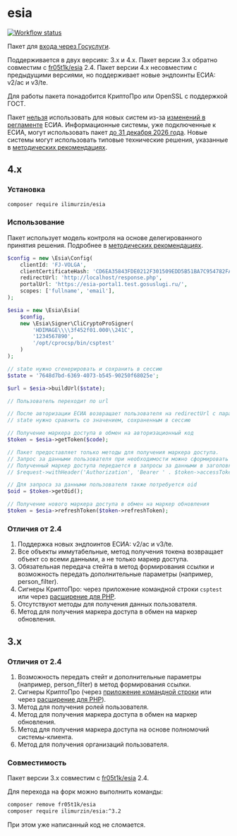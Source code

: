 # esia

[![Workflow status](https://github.com/ilimurzin/esia/actions/workflows/check.yml/badge.svg)](https://github.com/ilimurzin/esia/actions/workflows/check.yml)

Пакет для [входа через Госуслуги](https://partners.gosuslugi.ru/catalog/esia).

Поддерживается в двух версиях: 3.x и 4.x.
Пакет версии 3.x обратно совместим с [fr05t1k/esia](https://github.com/fr05t1k/esia) 2.4.
Пакет версии 4.x несовместим с предыдущими версиями, но поддерживает новые эндпоинты ЕСИА: v2/ac и v3/te.

Для работы пакета понадобится КриптоПро или OpenSSL с поддержкой ГОСТ.

Пакет [нельзя](https://habr.com/ru/articles/888000/) использовать для новых систем из-за [изменений в регламенте](https://t.me/esiainfo/4) ЕСИА.
Информационные системы, уже подключенные к ЕСИА, могут использовать пакет [до 31 декабря 2026 года](https://digital.gov.ru/documents/reglament-informaczionnogo-vzaimodejstviya-esia).
Новые системы могут использовать типовые технические решения, указанные в [методических рекомендациях](https://digital.gov.ru/documents/metodicheskie-rekomendaczii-po-ispolzovaniyu-esia).

## 4.x

### Установка

```sh
composer require ilimurzin/esia
```

### Использование

Пакет использует модель контроля на основе делегированного принятия решения.
Подробнее в [методических рекомендациях](https://digital.gov.ru/documents/metodicheskie-rekomendaczii-po-ispolzovaniyu-esia).

```php
$config = new \Esia\Config(
    clientId: 'FJ-VOLGA',
    clientCertificateHash: 'CD6EA35843FDE0212F301509EDD5B51BA7C954782FA4DE0608550A7FB35D80EE',
    redirectUrl: 'http://localhost/response.php',
    portalUrl: 'https://esia-portal1.test.gosuslugi.ru/',
    scopes: ['fullname', 'email'],
);

$esia = new \Esia\Esia(
    $config,
    new \Esia\Signer\CliCryptoProSigner(
        'HDIMAGE\\\\3f452f01.000\\241C',
        '1234567890',
        '/opt/cprocsp/bin/csptest'
    )
);

// state нужно сгенерировать и сохранить в сессию
$state = '7648d7bd-6369-4073-b545-90250f68025e';

$url = $esia->buildUrl($state);

// Пользователь переходит по url

// После авторизации ЕСИА возвращает пользователя на redirectUrl с параметрами code и state
// state нужно сравнить со значением, сохраненным в сессию

// Получение маркера доступа в обмен на авторизационный код
$token = $esia->getToken($code);

// Пакет предоставляет только методы для получения маркера доступа.
// Запрос за данными пользователя при необходимости можно сформировать самостоятельно.
// Полученный маркер доступа передается в запросы за данными в заголовке Authorization, пример:
// $request->withHeader('Authorization', 'Bearer ' . $token->accessToken);

// Для запроса за данными пользователя также потребуется oid
$oid = $token->getOid();

// Получение нового маркера доступа в обмен на маркер обновления
$token = $esia->refreshToken($token->refreshToken);
```

### Отличия от 2.4

1. Поддержка новых эндпоинтов ЕСИА: v2/ac и v3/te.
2. Все объекты иммутабельные, метод получения токена возвращает объект со всеми данными, а не только маркер доступа.
3. Обязательная передача стейта в метод формирования ссылки и возможность передать дополнительные параметры (например, person_filter).
4. Сигнеры КриптоПро: через приложение командной строки `csptest` или через [расширение для PHP](https://github.com/CryptoPro/phpcades).
5. Отсутствуют методы для получения данных пользователя.
6. Метод для получения маркера доступа в обмен на маркер обновления.

## 3.x

### Отличия от 2.4

1. Возможность передать стейт и дополнительные параметры (например, person_filter) в метод формирования ссылки.
2. Сигнеры КриптоПро (через [приложение командной строки](https://www.cryptopro.ru/products/other/cryptcp) или через [расширение для PHP](https://github.com/CryptoPro/phpcades)).
3. Метод для получения ролей пользователя.
4. Метод для получения маркера доступа в обмен на маркер обновления.
5. Метод для получения маркера доступа на основе полномочий системы-клиента.
6. Метод для получения организаций пользователя.

### Совместимость

Пакет версии 3.x совместим с [fr05t1k/esia](https://github.com/fr05t1k/esia) 2.4.

Для перехода на форк можно выполнить команды:

```sh
composer remove fr05t1k/esia
composer require ilimurzin/esia:^3.2
```

При этом уже написанный код не сломается.
